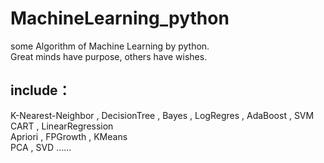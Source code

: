 # MachineLearning_python
some Algorithm of Machine Learning by python.  
Great minds have purpose, others have wishes.  
## include：  
K-Nearest-Neighbor , DecisionTree , Bayes , LogRegres , AdaBoost , SVM  
CART , LinearRegression  
Apriori , FPGrowth , KMeans  
PCA , SVD ......


